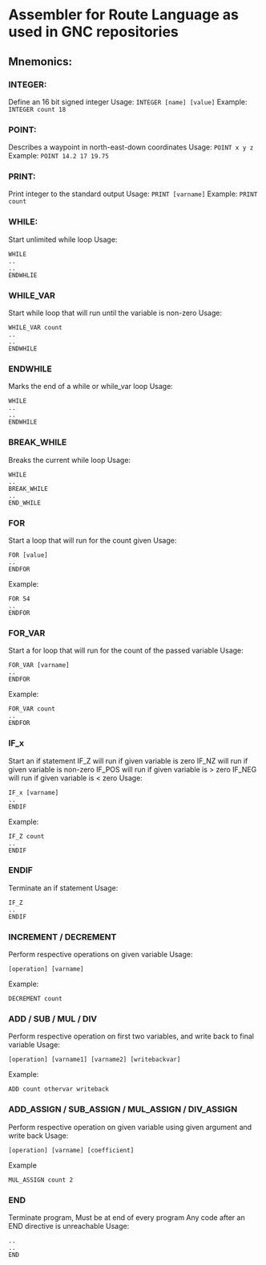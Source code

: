 # Assembler for Route Language as used in GNC repositories

## Mnemonics:

### INTEGER:
Define an 16 bit signed integer
Usage:
`INTEGER [name] [value]`
Example:
`INTEGER count 18`

### POINT:
Describes a waypoint in north-east-down coordinates
Usage:
`POINT x y z`
Example:
`POINT 14.2 17 19.75`

### PRINT:
Print integer to the standard output
Usage:
`PRINT [varname]`
Example:
`PRINT count`

### WHILE:
Start unlimited while loop
Usage:
```
WHILE
..
..
ENDWHLIE
```

### WHILE_VAR
Start while loop that will run until the variable is non-zero
Usage:
```
WHILE_VAR count
..
..
ENDWHILE
```

### ENDWHILE
Marks the end of a while or while_var loop
Usage:
```
WHILE
..
..
ENDWHILE
```

### BREAK_WHILE
Breaks the current while loop
Usage:
```
WHILE
..
BREAK_WHILE
..
END_WHILE
```

### FOR
Start a loop that will run for the count given
Usage:
```
FOR [value]
..
ENDFOR
```
Example:
```
FOR 54
..
ENDFOR
```

### FOR_VAR
Start a for loop that will run for the count of the passed variable
Usage:
```
FOR_VAR [varname]
..
ENDFOR
```
Example:
```
FOR_VAR count
..
ENDFOR
```

### IF_x
Start an if statement
IF_Z will run if given variable is zero
IF_NZ will run if given variable is non-zero
IF_POS will run if given variable is > zero
IF_NEG will run if given variable is < zero
Usage:
```
IF_x [varname]
..
ENDIF
```
Example:
```
IF_Z count
..
ENDIF
```

### ENDIF
Terminate an if statement
Usage:
```
IF_Z
..
ENDIF
```

### INCREMENT / DECREMENT
Perform respective operations on given variable
Usage:
```
[operation] [varname]
```
Example:
```
DECREMENT count
```

### ADD / SUB / MUL / DIV
Perform respective operation on first two variables, and write back to final variable
Usage:
```
[operation] [varname1] [varname2] [writebackvar]
```
Example:
```
ADD count othervar writeback
```

### ADD_ASSIGN / SUB_ASSIGN / MUL_ASSIGN / DIV_ASSIGN
Perform respective operation on given variable using given argument and write back
Usage:
```
[operation] [varname] [coefficient]
```
Example
```
MUL_ASSIGN count 2
```

### END
Terminate program, Must be at end of every program
Any code after an END directive is unreachable
Usage:
```
..
..
END
```
